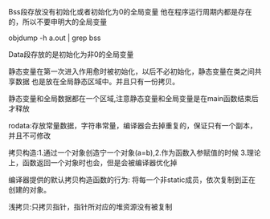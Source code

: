 Bss段存放没有初始化或者初始化为0的全局变量
他在程序运行周期内都是存在的，所以不要申明大的全局变量

objdump -h a.out | grep bss


Data段存放的是初始化为非0的全局变量

静态变量在第一次进入作用愈时被初始化，以后不必初始化，静态变量在类之间共享数据
也是放在全局静态区域中。并且只有一份拷贝。

静态变量和全局数据都在一个区域,注意静态变量和全局变量是在main函数结束后才释放


rodata:存放常量数据，字符串常量，编译器会去掉重复的，保证只有一个副本，并且不可修改

拷贝构造:1.通过一个对象创造宁一个对象(a=b),2.作为函数入参赋值的时候 3.理论上，函数返回一个对象时也会，但是会被编译器优化掉

编译器提供的默认拷贝构造函数的行为:
将每一个非static成员，依次复制到正在创建的对象。

浅拷贝:只拷贝指针，指针所对应的堆资源没有被复制






